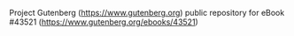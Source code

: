 Project Gutenberg (https://www.gutenberg.org) public repository for eBook #43521 (https://www.gutenberg.org/ebooks/43521)
